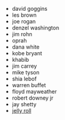 - david goggins
- les brown
- joe rogan
- denzel washington
- jim rohn
- oprah
- dana white
- kobe bryant
- khabib
- jim carrey
- mike tyson
- shia lebof
- warren buffet
- floyd mayweather
- robert downey jr
- jay shetty
- [jelly roll](https://youtu.be/fwCcQfpeH4E?si=e2P6fbX7bnAkb0kL)
